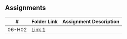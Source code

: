 

## Assignments

|  #  | Folder Link | Assignment Description |
| :-: | ----------- | ---------------------- |
|  06-H02  |   [Link 1]() |  |

